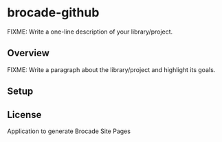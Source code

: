 # brocade-github

FIXME: Write a one-line description of your library/project.

## Overview

FIXME: Write a paragraph about the library/project and highlight its goals.

## Setup

## License
Application to generate Brocade Site Pages
